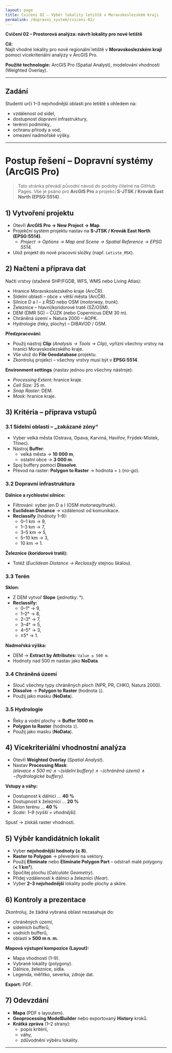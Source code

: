 ```yaml
---
layout: page
title: Cvičení 02 — Výběr lokality letiště v Moravskoslezském kraji
permalink: /dopravni_system/cviceni-02/
---
```


**Cvičení 02 – Prostorová analýza: návrh lokality pro nové letiště**

**Cíl:**  
Najít vhodné lokality pro nové regionální letiště v **Moravskoslezském kraji** pomocí vícekriteriální analýzy v ArcGIS Pro.

**Použité technologie:** ArcGIS Pro (Spatial Analyst), modelování vhodnosti (Weighted Overlay).

---

## Zadání
Studenti určí 1–3 nejvhodnější oblasti pro letiště s ohledem na:
- vzdálenost od sídel,
- dostupnost dopravní infrastruktury,
- terénní podmínky,
- ochranu přírody a vod,
- omezení nadmořské výšky.

---

# Postup řešení – Dopravní systémy (ArcGIS Pro)

> Tato stránka převádí původní návod do podoby čitelné na GitHub Pages.
> Vše je psáno pro **ArcGIS Pro** a projekci **S-JTSK / Krovák East North (EPSG:5514)**.

## 1) Vytvoření projektu

- Otevři **ArcGIS Pro → New Project → Map**.  
- Projekční systém projektu nastav na **S-JTSK / Krovák East North (EPSG:5514)**.  
  - *Project → Options → Map and Scene → Spatial Reference → EPSG 5514.*
- Ulož projekt do nové pracovní složky (např. `Letiste_MSK`).

## 2) Načtení a příprava dat

Načti vrstvy (stažené SHP/FGDB, WFS, WMS nebo Living Atlas):

- Hranice Moravskoslezského kraje (ArcČR).
- Sídelní oblasti – obce + větší města (ArcČR).
- Silnice D a I – z ŘSD nebo OSM (*motorway, trunk*).
- Železnice – hlavní/koridorové tratě (SŽ/OSM).
- DEM (DMR 5G) – ČÚZK (nebo Copernicus DEM 30 m).
- Chráněná území + Natura 2000 – AOPK.
- Hydrologie (řeky, plochy) – DIBAVOD / OSM.

**Předzpracování:**

- Použij nástroj **Clip** (*Analysis → Tools → Clip*), vyřízni všechny vrstvy na hranici Moravskoslezského kraje.
- Vše ulož do **File Geodatabase** projektu.
- Zkontroluj projekci – všechny vrstvy musí být v **EPSG:5514**.

**Environment settings** (nastav jednou pro všechny nástroje):

- *Processing Extent:* hranice kraje.  
- *Cell Size:* 25 m.  
- *Snap Raster:* DEM.  
- *Mask:* hranice kraje.

## 3) Kritéria – příprava vstupů

### 3.1 Sídelní oblasti – „zakázané zóny“
- Vyber velká města (Ostrava, Opava, Karviná, Havířov, Frýdek-Místek, Třinec).
- Nástroj **Buffer**:  
  - velká města → **10 000 m**,  
  - ostatní obce → **3 000 m**.
- Spoj buffery pomocí **Dissolve**.
- Převod na raster: **Polygon to Raster** → hodnota = `1` (*no-go*).

### 3.2 Dopravní infrastruktura
**Dálnice a rychlostní silnice:**  
- Filtrování: vyber jen D a I (OSM *motorway/trunk*).
- **Euclidean Distance** → vzdálenost od komunikace.
- **Reclassify** (hodnoty 1–9):  
  - 0–1 km → 9,  
  - 1–3 km → 7,  
  - 3–5 km → 5,  
  - 5–10 km → 3,  
  - 10 km → 1.

**Železnice (koridorové tratě):**  
- Totéž (*Euclidean Distance → Reclassify* stejnou škálou).

### 3.3 Terén
**Sklon:**  
- Z DEM vytvoř **Slope** (jednotky: °).  
- **Reclassify:**  
  - 0–1° → 9,  
  - 1–2° → 8,  
  - 2–3° → 7,  
  - 3–4° → 5,  
  - 4–5° → 3,  
  - ≥5° → 1.

**Nadmořská výška:**  
- DEM → **Extract by Attributes:** `Value ≤ 500 m`.  
- Hodnoty nad 500 m nastav jako **NoData**.

### 3.4 Chráněná území
- Slouč všechny typy chráněných ploch (NPR, PR, CHKO, Natura 2000).
- **Dissolve** → **Polygon to Raster** (hodnota `1`).  
- Použij jako masku (**NoData**).

### 3.5 Hydrologie
- Řeky a vodní plochy → **Buffer 1000 m**.  
- **Polygon to Raster** (hodnota `1`).  
- Použij jako masku (**NoData**).

## 4) Vícekriteriální vhodnostní analýza
- Otevři **Weighted Overlay** (*Spatial Analyst*).
- Nastav **Processing Mask**:  
  *(elevace ≤ 500 m) ∧ ¬(sídelní buffery) ∧ ¬(chráněná území) ∧ ¬(hydrologické buffery).*

**Vstupy a váhy:**  
- Dostupnost k dálnici … **40 %**  
- Dostupnost k železnici … **20 %**  
- Sklon terénu … **40 %**  
- *Scale: 1–9 (vyšší = vhodnější).*

Spusť → získáš raster vhodnosti.

## 5) Výběr kandidátních lokalit
- Vyber **nejvhodnější hodnoty (≥ 8)**.
- **Raster to Polygon** → převedení na vektory.
- Použij **Eliminate** nebo **Eliminate Polygon Part** – odstraň malé polygony (**< 1 km²**).
- Spočítej plochu (*Calculate Geometry*).
- Přidej vzdálenosti k dálnici a železnici (*Near*).
- Vyber **2–3 nejvhodnější** lokality podle plochy a skóre.

## 6) Kontroly a prezentace
Zkontroluj, že žádná vybraná oblast nezasahuje do:
- chráněných území,  
- sídelních bufferů,  
- vodních bufferů,  
- oblastí **> 500 m n. m.**

**Mapová výstupní kompozice (Layout):**
- Mapa vhodnosti (1–9).  
- Vybrané lokality (polygony).  
- Dálnice, železnice, sídla.  
- Legenda, měřítko, severka, zdroje dat.

**Export:** PDF.

## 7) Odevzdání 
- **Mapa** (PDF s layoutem).  
- **Geoprocessing ModelBuilder** nebo exportovaný **History** kroků.  
- **Krátká zpráva** (1–2 strany):  
  - popis kritérií,  
  - váhy,  
  - zdůvodnění výběru lokality.

---

